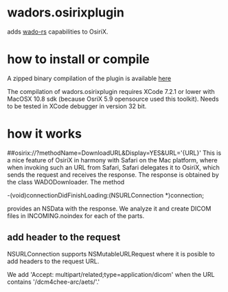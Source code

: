 # wadors.osirixplugin
adds [wado-rs](http://dicom.nema.org/medical/dicom/current/output/chtml/part18/sect_6.5.html) capabilities to OsiriX.

# how to install or compile
A zipped binary compilation of the plugin is available [here](https://github.com/opendicom/wadors.osirixplugin/blob/master/osirixplugin/wadors.osirixplugin.zip)

The compilation of wadors.osirixplugin requires XCode 7.2.1 or lower with MacOSX 10.8 sdk (because OsriX 5.9 opensource used this toolkit). Needs to be tested in XCode debugger in version 32 bit.

# how it works

##osirix://?methodName=DownloadURL&Display=YES&URL='{URL}'
This is a nice feature of OsiriX in harmony with Safari on the Mac platform, where when invoking such an URL from Safari, Safari delegates it to OsiriX, which sends the request and receives the response. The response is obtained by the class WADODownloader. The method

-(void)connectionDidFinishLoading:(NSURLConnection *)connection;

provides an NSData with the response. We analyze it and create DICOM files in INCOMING.noindex for each of the parts.

## add header to the request
NSURLConnection supports NSMutableURLRequest where it is posible to add headers to the request URL.

We add 'Accept: multipart/related;type=application/dicom' when the URL contains '/dcm4chee-arc/aets/'.'
